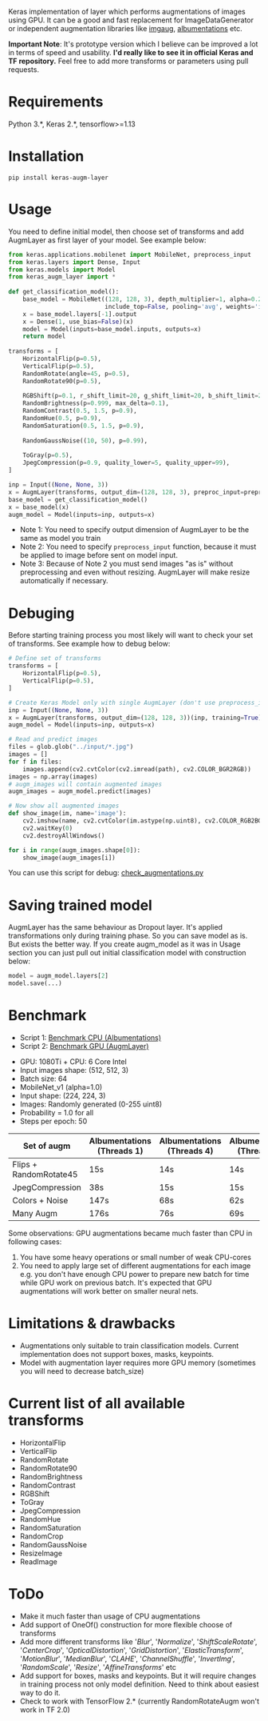 Keras implementation of layer which performs augmentations of images using GPU. It can be a good and fast replacement for ImageDataGenerator or independent augmentation libraries like [imgaug](https://github.com/aleju/imgaug), [albumentations](https://github.com/albu/albumentations) etc. 

**Important Note**: It's prototype version which I believe can be improved a lot in terms of speed and usability. **I'd really like to see it in official Keras and TF repository.** Feel free to add more transforms or parameters using pull requests.

# Requirements

Python 3.\*, Keras 2.\*, tensorflow>=1.13

# Installation

`pip install keras-augm-layer`

# Usage

You need to define initial model, then choose set of transforms and add AugmLayer as first layer of your model. See example below:

```python
from keras.applications.mobilenet import MobileNet, preprocess_input
from keras.layers import Dense, Input
from keras.models import Model
from keras_augm_layer import *
    
def get_classification_model():
    base_model = MobileNet((128, 128, 3), depth_multiplier=1, alpha=0.25,
                           include_top=False, pooling='avg', weights='imagenet')
    x = base_model.layers[-1].output
    x = Dense(1, use_bias=False)(x)
    model = Model(inputs=base_model.inputs, outputs=x)
    return model
    
transforms = [
    HorizontalFlip(p=0.5),
    VerticalFlip(p=0.5),
    RandomRotate(angle=45, p=0.5),
    RandomRotate90(p=0.5),
    
    RGBShift(p=0.1, r_shift_limit=20, g_shift_limit=20, b_shift_limit=20),
    RandomBrightness(p=0.999, max_delta=0.1),
    RandomContrast(0.5, 1.5, p=0.9),
    RandomHue(0.5, p=0.9),
    RandomSaturation(0.5, 1.5, p=0.9),
    
    RandomGaussNoise((10, 50), p=0.99),
    
    ToGray(p=0.5),
    JpegCompression(p=0.9, quality_lower=5, quality_upper=99),
]

inp = Input((None, None, 3))
x = AugmLayer(transforms, output_dim=(128, 128, 3), preproc_input=preprocess_input)(inp)
base_model = get_classification_model()
x = base_model(x)
augm_model = Model(inputs=inp, outputs=x)
```

* Note 1: You need to specify output dimension of AugmLayer to be the same as model you train
* Note 2: You need to specify ```preprocess_input``` function, because it must be applied to image before sent on model input.
* Note 3: Because of Note 2 you must send images "as is" without preprocessing and even without resizing. AugmLayer will make resize automatically if necessary.  

# Debuging

Before starting training process you most likely will want to check your set of transforms. See example how to debug below:
 
```python
# Define set of transforms
transforms = [
    HorizontalFlip(p=0.5),
    VerticalFlip(p=0.5),
]

# Create Keras Model only with single AugmLayer (don't use preprocess_input and specify training=True)
inp = Input((None, None, 3))
x = AugmLayer(transforms, output_dim=(128, 128, 3))(inp, training=True)
augm_model = Model(inputs=inp, outputs=x)

# Read and predict images
files = glob.glob("../input/*.jpg")
images = []
for f in files:
    images.append(cv2.cvtColor(cv2.imread(path), cv2.COLOR_BGR2RGB))
images = np.array(images)
# augm_images will contain augmented images
augm_images = augm_model.predict(images)

# Now show all augmented images
def show_image(im, name='image'):
    cv2.imshow(name, cv2.cvtColor(im.astype(np.uint8), cv2.COLOR_RGB2BGR))
    cv2.waitKey(0)
    cv2.destroyAllWindows()

for i in range(augm_images.shape[0]):
    show_image(augm_images[i])
```

You can use this script for debug: [check_augmentations.py](https://github.com/ZFTurbo/Keras-augmentation-layer/blob/master/check_augmentations.py)

# Saving trained model

AugmLayer has the same behaviour as Dropout layer. It's applied transformations only during training phase. So you can save model as is. 
But exists the better way. If you create augm_model as it was in Usage section you can just pull out initial classification model with 
construction below:
  
```python
model = augm_model.layers[2]
model.save(...)
```

# Benchmark

- Script 1: [Benchmark CPU (Albumentations)](https://github.com/ZFTurbo/Keras-augmentation-layer/blob/master/benchmarks/benchmark_cpu_albumentations.py)
- Script 2: [Benchmark GPU (AugmLayer)](https://github.com/ZFTurbo/Keras-augmentation-layer/blob/master/benchmarks/benchmark_gpu_augm.py)

* GPU: 1080Ti + CPU: 6 Core Intel
* Input images shape: (512, 512, 3)
* Batch size: 64
* MobileNet_v1 (alpha=1.0)
* Input shape: (224, 224, 3)
* Images: Randomly generated (0-255 uint8)
* Probability = 1.0 for all
* Steps per epoch: 50

| Set of augm   | Albumentations (Threads 1) | Albumentations (Threads 4) | Albumentations (Threads 6) | AugmLayer |
|---------------|----------------------------|----------------------------|----------------------------|-----------|
| Flips + RandomRotate45 | 15s | 14s | 14s | 19s |
| JpegCompression | 38s | 15s | 15s | 21s |
| Colors + Noise | 147s | 68s | 62s | 32s |
| Many Augm | 176s | 76s | 69s | 41s |

Some observations: GPU augmentations became much faster than CPU in following cases:
1) You have some heavy operations or small number of weak CPU-cores
2) You need to apply large set of different augmentations for each image
e.g. you don't have enough CPU power to prepare new batch for time while GPU work on previous batch. 
It's expected that GPU augmentations will work better on smaller neural nets.  

# Limitations & drawbacks 

* Augmentations only suitable to train classification models. Current implementation does not support boxes, masks, keypoints.
* Model with augmentation layer requires more GPU memory (sometimes you will need to decrease batch_size)

# Current list of all available transforms

* HorizontalFlip
* VerticalFlip
* RandomRotate
* RandomRotate90
* RandomBrightness
* RandomContrast
* RGBShift
* ToGray
* JpegCompression
* RandomHue
* RandomSaturation
* RandomCrop
* RandomGaussNoise
* ResizeImage
* ReadImage

# ToDo

* Make it much faster than usage of CPU augmentations
* Add support of OneOf() construction for more flexible choose of transforms
* Add more different transforms like '_Blur_', '_Normalize_', '_ShiftScaleRotate_', '_CenterCrop_', '_OpticalDistortion_', 
'_GridDistortion_', '_ElasticTransform_', '_MotionBlur_', '_MedianBlur_', '_CLAHE_', '_ChannelShuffle_', '_InvertImg_', '_RandomScale_', 
'_Resize_', '_AffineTransforms_' etc
* Add support for boxes, masks and keypoints. But it will require changes in training process not only model definition. Need to think about easiest way to do it.
* Check to work with TensorFlow 2.* (currently RandomRotateAugm won't work in TF 2.0) 
